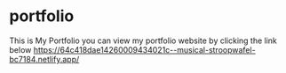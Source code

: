 # portfolio
This is My Portfolio
you can view my portfolio website by clicking the link below
https://64c418dae14260009434021c--musical-stroopwafel-bc7184.netlify.app/
